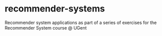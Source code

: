 # recommender-systems
Recommender system applications as part of a series of exercises for the Recommender System course @ UGent
